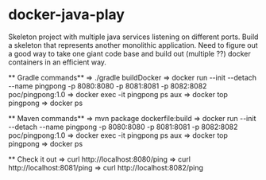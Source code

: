 # docker-java-play

Skeleton project with multiple java services listening on different ports. 
Build a skeleton that represents another monolithic application. 
Need to figure out a good way to take one giant code base
and build out (multiple ??) docker containers in an efficient way.

** Gradle commands**
=> ./gradle buildDocker
=> docker run --init --detach --name pingpong -p 8080:8080 -p 8081:8081 -p 8082:8082 poc/pingpong:1.0
=> docker exec -it pingpong ps aux
=> docker top pingpong
=> docker ps

** Maven commands**
=> mvn package dockerfile:build
=> docker run --init --detach --name pingpong -p 8080:8080 -p 8081:8081 -p 8082:8082 poc/pingpong:1.0
=> docker exec -it pingpong ps aux
=> docker top pingpong
=> docker ps

** Check it out
=> curl http://localhost:8080/ping
=> curl http://localhost:8081/ping
=> curl http://localhost:8082/ping

